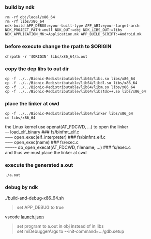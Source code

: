  
### build by ndk
  
```
rm -rf obj/local/x86_64
rm -rf libs/x86_64
ndk-build APP_DEBUG:=your-built-type APP_ABI:=your-target-arch NDK_PROJECT_PATH:=null NDK_OUT:=obj NDK_LIBS_OUT:=libs NDK_APPLICATION_MK:=Application.mk APP_BUILD_SCRIPT:=Android.mk 
```

### before execute change the rpath to \$ORIGIN  
  
```
chrpath -r '$ORIGIN' libs/x86_64/a.out
```
  
### copy the dep libs to out dir  
  
```
cp -f ../../Bionic-Redistributable/lib64/libc.so libs/x86_64
cp -f ../../Bionic-Redistributable/lib64/libdl.so libs/x86_64
cp -f ../../Bionic-Redistributable/lib64/libm.so libs/x86_64
cp -f ../../Bionic-Redistributable/lib64/libstdc++.so libs/x86_64
```  

### place the linker at cwd   


```
cp -f ../../Bionic-Redistributable/lib64/linker libs/x86_64
cd libs/x86_64
```
  
the Linux kernel use openat(AT_FDCWD, ...) to open the linker  
\-\- load_elf_binary \#\#\# fs/binfmt_elf.c  
\-\-\-\- open_exec(elf_interpreter) \#\#\# fs/binfmt_elf.c  
\-\-\-\- open_exec(name) \#\#\# fs/exec.c  
\-\-\-\-\-\- do_open_execat(AT_FDCWD, filename, ...) \#\#\# fs/exec.c  
and thus we must place the linker at cwd  

### execute the generated a.out  

```
./a.out
```

### debug by ndk  
./build-and-debug-x86_64.sh  
> set APP_DEBUG to true   

vscode [launch.json](.vscode/launch.json)  
> set program to a.out in obj instead of in libs  
> set miDebuggerArgs to --init-command=.../gdb.setup  
